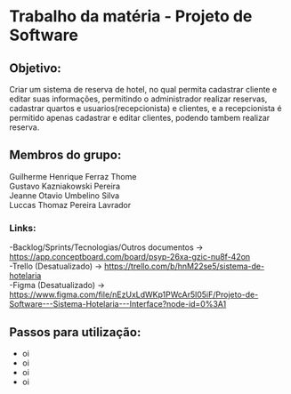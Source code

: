 # Trabalho da matéria - Projeto de Software

## Objetivo:
Criar um sistema de reserva de hotel, no qual permita cadastrar cliente e editar suas informações, permitindo o administrador realizar reservas, cadastrar quartos e usuarios(recepcionista) e clientes, e a recepcionista é permitido apenas cadastrar e editar clientes, podendo tambem realizar reserva.

## Membros do grupo:

Guilherme Henrique Ferraz Thome <br>
Gustavo Kazniakowski Pereira <br>
Jeanne Otavio Umbelino Silva <br>
Luccas Thomaz Pereira Lavrador <br>

### Links:<br>

-Backlog/Sprints/Tecnologias/Outros documentos ->
https://app.conceptboard.com/board/psyp-26xa-gzic-nu8f-42on
<br>
-Trello (Desatualizado) ->
https://trello.com/b/hnM22se5/sistema-de-hotelaria
<br>
-Figma (Desatualizado) ->
https://www.figma.com/file/nEzUxLdWKp1PWcAr5l05iF/Projeto-de-Software---Sistema-Hotelaria---Interface?node-id=0%3A1
## Passos para utilização:
<ul>
<li>oi</li>
<li>oi</li>
<li>oi</li>
<li>oi</li>
</ul>
